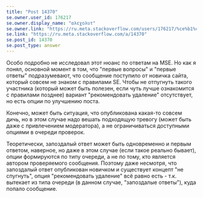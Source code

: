 ```yaml
---
title: "Post 14370"
se.owner.user_id: 176217
se.owner.display_name: "αλεχολυτ"
se.owner.link: "https://ru.meta.stackoverflow.com/users/176217/%ce%b1%ce%bb%ce%b5%cf%87%ce%bf%ce%bb%cf%85%cf%84"
se.link: "https://ru.meta.stackoverflow.com/a/14370"
se.post_id: 14370
se.post_type: answer
---
```

<p>Особо подробно не исследовал этот нюанс по ответам на MSE. Но как я понял, основной момент в том, что &quot;первые вопросы&quot; и &quot;первые ответы&quot; подразумевают, что сообщение поступило от новичка сайта, который совсем не знаком с правилами SE. Чтобы не отпугнуть такого участника (который может быть полезен, если чуть лучше ознакомится с правилами позднее) вариант &quot;рекомендовать удаление&quot; отсутствует, но есть опции по улучшению поста.</p>
<p>Конечно, может быть ситуация, что опубликована какая-то совсем дичь, но в этом случае надо вешать подходящую тревогу (может быть даже с привлечением модератора), а не ограничиваться доступными опциями в очереди проверок.</p>
<p>Теоретически, запоздалый ответ может быть одновременно и первым ответом, наверное, но даже в этом случае (если такое реально бывает), опции формируются по типу очереди, а не по тому, кто является автором проверяемого сообщения. Поэтому даже несмотря, что запоздалый ответ опубликован новичком и существует концепт &quot;не спугнуть&quot;, опция &quot;рекомендовать удаление&quot; всё равно есть - т.к. вытекает из типа очереди (в данном случае, &quot;запоздалые ответы&quot;), куда попало сообщение.</p>
